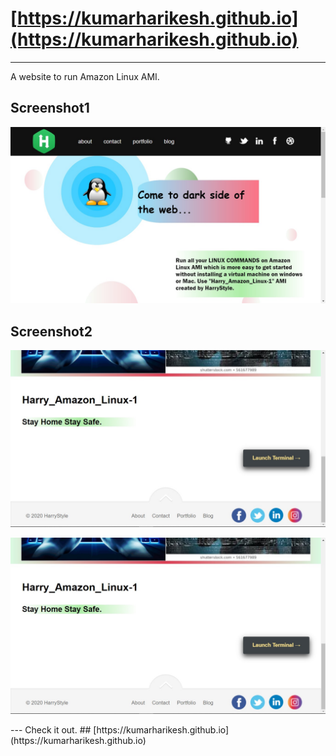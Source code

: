 # [https://kumarharikesh.github.io](https://kumarharikesh.github.io)
---
A website to run Amazon Linux AMI.
## Screenshot1
[![Screenshot1](https://github.com/kumarharikesh/Hello-World/blob/master/AmazonLinuxAMIsnapshot.jpg "Screenshot1")](#)
## Screenshot2
[![Screenshot2](https://github.com/kumarharikesh/Hello-World/blob/master/AmazonLinuxAMIsnapshot0.jpg "Screenshot2")](#)
<p align="center">
  <img src="https://github.com/kumarharikesh/Hello-World/blob/master/AmazonLinuxAMIsnapshot0.jpg" title="hover text">
</p>
---
Check it out.
## [https://kumarharikesh.github.io](https://kumarharikesh.github.io)
